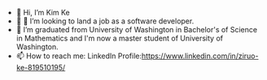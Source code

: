- 👋 Hi, I’m Kim Ke
- 👀 💞️ I’m looking to land a job as a software developer.
- 🌱 I’m graduated from University of Washington in Bachelor's of Science in Mathematics and I'm now a master student of University of Washington.
- 📫 How to reach me: LinkedIn Profile:https://www.linkedin.com/in/ziruo-ke-819510195/

<!---
kim-913/kim-913 is a ✨ special ✨ repository because its `README.md` (this file) appears on your GitHub profile.
You can click the Preview link to take a look at your changes.
--->
